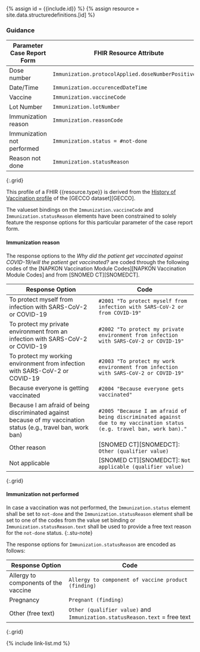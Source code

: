 {% assign id = {{include.id}} %}
{% assign resource = site.data.structuredefinitions.[id] %}

### Guidance

| Parameter Case Report Form | FHIR Resource Attribute |
| -------------------------- | ----------------------- |
| Dose number | `Immunization.protocolApplied.doseNumberPositiveInt` |
| Date/Time | `Immunization.occurencedDateTime` |
| Vaccine | `Immunization.vaccineCode` |
| Lot Number | `Immunization.lotNumber` |
| Immunization reason | `Immunization.reasonCode` |
| Immunization not performed | `Immunization.status = #not-done` |
| Reason not done | `Immunization.statusReason` |
{:.grid}

This profile of a FHIR {{resource.type}} is derived from the [History of Vaccination profile]({{resource.base}}) of the [GECCO dataset][GECCO].

The valueset bindings on the `Immunization.vaccineCode` and `Immunization.statusReason` elements have been constrained to solely feature the response options for this particular parameter of the case report form.

#### Immunization reason
The response options to the *Why did the patient get vaccinated against COVID-19/will the patient get vaccinated?* are coded through the following codes of the [NAPKON Vaccination Module Codes][NAPKON Vaccination Module Codes] and from [SNOMED CT][SNOMEDCT].

| Response Option | Code |
| --------------- | ---- |
| To protect myself from infection with SARS-CoV-2 or COVID-19 | `#2001 "To protect myself from infection with SARS-CoV-2 or from COVID-19"` |
| To protect my private environment from an infection with SARS-CoV-2 or COVID-19 | `#2002 "To protect my private environment from infection with SARS-CoV-2 or COVID-19"` |
| To protect my working environment from infection with SARS-CoV-2 or COVID-19 | `#2003 "To protect my work environment from infection with SARS-CoV-2 or COVID-19"` |
| Because everyone is getting vaccinated | `#2004 "Because everyone gets vaccinated"` |
| Because I am afraid of being discriminated against because of my vaccination status (e.g., travel ban, work ban) | `#2005 "Because I am afraid of being discriminated against due to my vaccination status (e.g. travel ban, work ban)."` |
| Other reason | [SNOMED CT][SNOMEDCT]: `Other (qualifier value)` |
| Not applicable | [SNOMED CT][SNOMEDCT]: `Not applicable (qualifier value)` |
{:.grid}

#### Immunization not performed
In case a vaccination was not performed, the `Immunization.status` element shall be set to `not-done` and the `Immunization.statusReason` element shall be set to one of the codes from the value set binding or `Immunization.statusReason.text` shall be used to provide a free text reason for the `not-done` status.
{:.stu-note}

The response options for `Immunization.statusReason` are encoded as follows:

| Response Option | Code |
| --------------- | ---- |
| Allergy to components of the vaccine | `Allergy to component of vaccine product (finding)` |
| Pregnancy | `Pregnant (finding)` |
| Other (free text) | `Other (qualifier value)` and `Immunization.statusReason.text` = free text |
{:.grid}

{% include link-list.md %}
